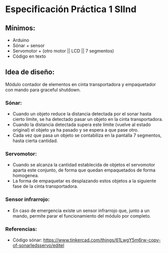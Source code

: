 # Especificación Práctica 1 SIInd
## Mínimos:
- Arduino
- Sónar + sensor
- Servomotor + (otro motor || LCD || 7 segmentos)
- Código en texto

## Idea de diseño:
Módulo contador de elementos en cinta transportadora y empaquetador con mando para graceful shutdown.

### Sónar:
- Cuando un objeto reduce la distancia detectada por el sonar hasta cierto límite, se ha detectado pasar un objeto en la cinta transportadora.
- Cuando la distancia detectada supera este límite (vuelve al estado original) el objeto ya ha pasado y se espera a que pase otro.
- Cada vez que pasa un objeto se contabiliza en la pantalla 7 segmentos, hasta cierta cantidad.

### Servomotor:
- Cuando se alcanza la cantidad establecida de objetos el servomotor aparta este conjunto, de forma que quedan empaquetados de forma homogenea.
- La forma de empaquetar es desplazando estos objetos a la siguiente fase de la cinta transportadora.

### Sensor infrarrojo:
- En caso de emergencia existe un sensor infrarrojo que, junto a un mando, permite parar el funcionamiento del módulo por completo.

### Referencias:
- Código sónar: https://www.tinkercad.com/things/61LwgY5m6rw-copy-of-sonarledsservo/editel

